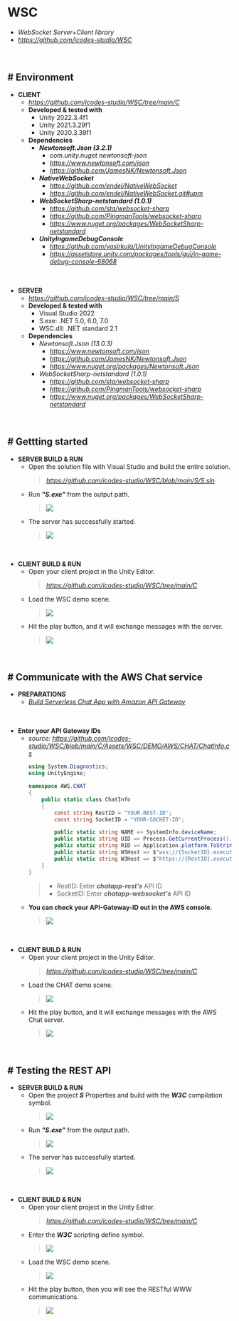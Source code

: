 # WSC

- *WebSocket Server+Client library*
- *https://github.com/icodes-studio/WSC*


　

## # Environment

- **CLIENT**
    - *https://github.com/icodes-studio/WSC/tree/main/C*
    - **Developed & tested with**
        - Unity 2022.3.4f1
        - Unity 2021.3.29f1
        - Unity 2020.3.39f1
    - **Dependencies**
        - ***Newtonsoft.Json (3.2.1)***
            - *com.unity.nuget.newtonsoft-json*
            - *https://www.newtonsoft.com/json*
            - *https://github.com/JamesNK/Newtonsoft.Json*
        - ***NativeWebSocket***
            - *https://github.com/endel/NativeWebSocket*
            - *https://github.com/endel/NativeWebSocket.git#upm*
        - ***WebSocketSharp-netstandard (1.0.1)***
            - *https://github.com/sta/websocket-sharp*
            - *https://github.com/PingmanTools/websocket-sharp*
            - *https://www.nuget.org/packages/WebSocketSharp-netstandard*
        - ***UnityIngameDebugConsole***
            - *https://github.com/yasirkula/UnityIngameDebugConsole*
            - *https://assetstore.unity.com/packages/tools/gui/in-game-debug-console-68068*


　

- **SERVER**
    - *https://github.com/icodes-studio/WSC/tree/main/S*
    - **Developed & tested with**
        - Visual Studio 2022
        - S.exe: .NET 5.0, 6.0, 7.0
        - WSC.dll: .NET standard 2.1
    - **Dependencies**
        - *Newtonsoft.Json (13.0.3)*
            - *https://www.newtonsoft.com/json*
            - *https://github.com/JamesNK/Newtonsoft.Json*
            - *https://www.nuget.org/packages/Newtonsoft.Json*
        - *WebSocketSharp-netstandard (1.0.1)*
            - *https://github.com/sta/websocket-sharp*
            - *https://github.com/PingmanTools/websocket-sharp*
            - *https://www.nuget.org/packages/WebSocketSharp-netstandard*


　

## # Gettting started

- **SERVER BUILD & RUN**
    - Open the solution file with Visual Studio and build the entire solution.
        > *https://github.com/icodes-studio/WSC/blob/main/S/S.sln*
    - Run ***"S.exe"*** from the output path.
        > ![](https://github.com/icodes-studio/wiki/blob/main/STUDY%2BRND/Assets/runserver.png)
    - The server has successfully started.
        > ![](https://github.com/icodes-studio/wiki/blob/main/STUDY%2BRND/Assets/serverstarted.png)


　

- **CLIENT BUILD & RUN**
    - Open your client project in the Unity Editor.
        > *https://github.com/icodes-studio/WSC/tree/main/C*
    - Load the WSC demo scene.
        > ![](https://github.com/icodes-studio/wiki/blob/main/STUDY%2BRND/Assets/unity-wsc.png)
    - Hit the play button, and it will exchange messages with the server.
        > ![](https://github.com/icodes-studio/wiki/blob/main/STUDY%2BRND/Assets/unity-wsc-run.png)


　

## # Communicate with the AWS Chat service

- **PREPARATIONS**
    - [*Build Serverless Chat App with Amazon API Gateway*](https://github.com/icodes-studio/WSC/blob/main/A/README.md)


　

- **Enter your API Gateway IDs**
    - *source:* *https://github.com/icodes-studio/WSC/blob/main/C/Assets/WSC/DEMO/AWS/CHAT/ChatInfo.cs*
        ```csharp
        using System.Diagnostics;
        using UnityEngine;

        namespace AWS.CHAT
        {
            public static class ChatInfo
            {
                const string RestID = "YOUR-REST-ID";
                const string SocketID = "YOUR-SOCKET-ID";

                public static string NAME => SystemInfo.deviceName;
                public static string UID => Process.GetCurrentProcess().Id.ToString();
                public static string RID => Application.platform.ToString();
                public static string WSHost => $"wss://{SocketID}.execute-api.ap-northeast-2.amazonaws.com/dev/?userId={UID}&roomId={RID}";
                public static string W3Host => $"https://{RestID}.execute-api.ap-northeast-2.amazonaws.com/dev/chat/";
            }
        }
        ```
        > - RestID: Enter ***chatapp-rest's*** API ID
        > - SocketID: Enter ***chatapp-websocket's*** API ID
    - **You can check your API-Gateway-ID out in the AWS console.**
        > ![](https://github.com/icodes-studio/wiki/blob/main/STUDY%2BRND/AWS/Chat%20(API%2BLambda%2BDynamoDB)/Assets/40.png)


　

- **CLIENT BUILD & RUN**
    - Open your client project in the Unity Editor.
        > *https://github.com/icodes-studio/WSC/tree/main/C*
    - Load the CHAT demo scene.
        > ![](https://github.com/icodes-studio/wiki/blob/main/STUDY%2BRND/Assets/unity-wsc-chat.png)
    - Hit the play button, and it will exchange messages with the AWS Chat server.
        > ![](https://github.com/icodes-studio/wiki/blob/main/STUDY%2BRND/Assets/unity-wsc-run.png)


　

## # Testing the REST API

- **SERVER BUILD & RUN**
    - Open the project ***S*** Properties and build with the ***W3C*** compilation symbol.
        > ![](https://github.com/icodes-studio/wiki/blob/main/STUDY%2BRND/Assets/wsc-server-w3c.png)
    - Run ***"S.exe"*** from the output path.
        > ![](https://github.com/icodes-studio/wiki/blob/main/STUDY%2BRND/Assets/runserver.png)
    - The server has successfully started.
        > ![](https://github.com/icodes-studio/wiki/blob/main/STUDY%2BRND/Assets/serverstarted.png)


　

- **CLIENT BUILD & RUN**
    - Open your client project in the Unity Editor.
        > *https://github.com/icodes-studio/WSC/tree/main/C*
    - Enter the ***W3C*** scripting define symbol.
        > ![](https://github.com/icodes-studio/wiki/blob/main/STUDY%2BRND/Assets/wsc-server-w3c.png)
    - Load the WSC demo scene.
        > ![](https://github.com/icodes-studio/wiki/blob/main/STUDY%2BRND/Assets/unity-wsc.png)
    - Hit the play button, then you will see the RESTful WWW communications.
        > ![](https://github.com/icodes-studio/wiki/blob/main/STUDY%2BRND/Assets/unity-rest-run.png)